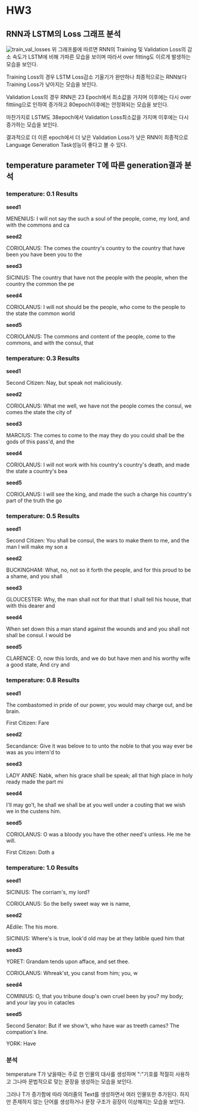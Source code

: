 # HW3

## RNN과 LSTM의 Loss 그래프 분석
![train_val_losses](https://github.com/rkdgmlqja/HW3/assets/33273567/cc437b7d-bbc0-4181-9184-78bc0baedeab)
위 그래프를에 따르면 RNN의 Training 및 Validation Loss의 감소 속도가 LSTM에 비해 가파른 모습을 보이며 따라서 over fitting도 이르게 발생하는 모습을 보인다. 


Training Loss의 경우 LSTM Loss감소 기울기가 완만하나 최종적으로는 RNN보다 Training Loss가 낮아지는 모습을 보인다.


Validation Loss의 경우 RNN은 23 Epoch에서 최소값을 가지며 이후에는 다시 over fittiing으로 인하여 증가하고 80epoch이후에는 안정화되는 모습을 보인다.


마찬가지로 LSTM도 38epoch에서 Validation Loss최소값을 가지며 이후에는 다시 증가하는 모습을 보인다.


결과적으로 더 이른 epoch에서 더 낮은 Validation Loss가 낮은 RNN이 최종적으로 Language Generation Task성능이 좋다고 볼 수 있다.



## temperature parameter T에 따른 generation결과 분석

### temperature: 0.1 Results
**seed1**

MENENIUS:
I will not say the such a soul of the people, come, my lord, and with the commons and ca

**seed2**

CORIOLANUS:
The comes the country's country to the country that have been you have been you to the

**seed3**

SICINIUS:
The country that have not the people with the people, when the country the common the pe

**seed4**

CORIOLANUS:
I will not should be the people, who come to the people to the state the common world 

**seed5**

CORIOLANUS:
The commons and content of the people, come to the commons, and with the consul, that 

### temperature: 0.3 Results
**seed1**

Second Citizen:
Nay, but speak not maliciously.

**seed2**

CORIOLANUS:
What me well, we have not the people comes the consul, we comes the state the city of 

**seed3**

MARCIUS:
The comes to come to the may they do you could shall be the gods of this pass'd, and the

**seed4**

CORIOLANUS:
I will not work with his country's country's death, and made the state a country's bea

**seed5**

CORIOLANUS:
I will see the king, and made the such a charge his country's part of the truth the go

### temperature: 0.5 Results
**seed1**

Second Citizen:
You shall be consul, the wars to make them to me, and the man I will make my son a

**seed2**

BUCKINGHAM:
What, no, not so it forth the people, and for this proud to be a shame, and you shall 

**seed3**

GLOUCESTER:
Why, the man shall not for that that I shall tell his house, that with this dearer and

**seed4**

When set down this a man stand against the wounds and and you shall not shall be consul. I would be

**seed5**

CLARENCE:
O, now this lords, and we do but have men and his worthy wife a good state,
And cry and 

### temperature: 0.8 Results
**seed1**

The combastomed in pride of our power, you would may charge out, and be brain.

First Citizen:
Fare

**seed2**

Secandance:
Give it was belove to to unto the noble to that you way ever be was as you intern'd to

**seed3**

LADY ANNE:
Nabk, when his grace shall be speak; all that high place in holy ready made the part mi

**seed4**

I'll may go't, he shall we shall be at you well under a couting that we wish we in the custens him.

**seed5**

CORIOLANUS:
O was a bloody you have the other need's unless. He me he will.

First Citizen:
Doth a
### temperature: 1.0 Results
**seed1**

SICINIUS:
The corriam's, my lord?

CORIOLANUS:
So the belly sweet way we is name, 

**seed2**

AEdile:
The his more.

SICINIUS:
Where's is true, look'd old may be at they latible qued him that 

**seed3**

YORET:
Grandam tends upon afface, and set thee.

CORIOLANUS:
Whreak'st, you canst from him; you, w

**seed4**

COMINIUS:
O, that you tribune doup's own cruel been by you? my body; and your lay you in catacles 


**seed5**

Second Senator:
But if we show't, who have war as treeth cames? The compation's line.

YORK:
Have 

### 분석
temperature T가 낮을때는 주로 한 인물의 대사를 생성하며 ":"기호를 적절히 사용하고 그나마 문법적으로 맞는 문장을 생성하는 모습을 보인다.

그러나 T가 증가함에 따라 여러줄의 Text를 생성하면서 여러 인물또한 추가된다. 하지만 존제하지 않는 단어를 생성하거나 문장 구조가 굉장이 이상해지는 모습을 보인다.
